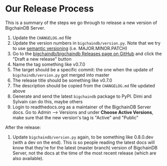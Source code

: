 # Our Release Process

This is a summary of the steps we go through to release a new version of BigchainDB Server.

1. Update the `CHANGELOG.md` file
2. Update the version numbers in `bigchaindb/version.py`. Note that we try to use [semantic versioning](http://semver.org/) (i.e. MAJOR.MINOR.PATCH)
3. Go to the [bigchaindb/bigchaindb Releases page on GitHub](https://github.com/bigchaindb/bigchaindb/releases)
   and click the "Draft a new release" button
4. Name the tag something like v0.7.0
5. The target should be a specific commit: the one when the update of `bigchaindb/version.py` got merged into master
6. The release title should be something like v0.7.0
7. The description should be copied from the `CHANGELOG.md` file updated above
8. Generate and send the latest `bigchaindb` package to PyPI. Dimi and Sylvain can do this, maybe others
9. Login to readthedocs.org as a maintainer of the BigchainDB Server docs.
   Go to Admin --> Versions and under **Choose Active Versions**, make sure that the new version's tag is
   "Active" and "Public"

After the release:

1. Update `bigchaindb/version.py` again, to be something like 0.8.0.dev (with a dev on the end).
This is so people reading the latest docs will know that they're for the latest (master branch)
version of BigchainDB Server, not the docs at the time of the most recent release (which are also
available).
